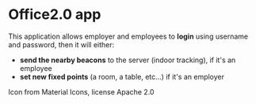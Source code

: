 # Office2.0 app

This application allows employer and employees to **login** using username and password, then it will either:

- **send the nearby beacons** to the server (indoor tracking), if it's an employee
- **set new fixed points** (a room, a table, etc...) if it's an employer

Icon from Material Icons, license Apache 2.0